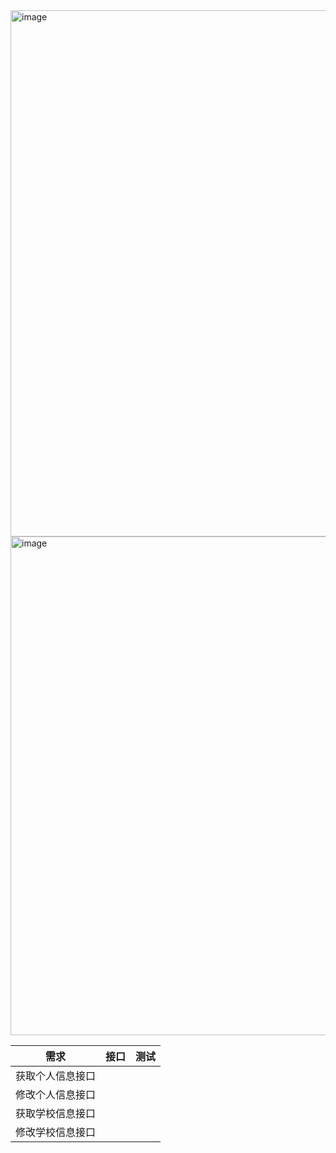 <img width="842" alt="image" src="https://user-images.githubusercontent.com/8150260/174460258-079592a7-7e1a-4f26-bb08-b39fd3fd69fc.png">
<img width="798" alt="image" src="https://user-images.githubusercontent.com/8150260/174460295-ec1e2a25-6fee-4625-adff-1f4f38f02c82.png">


| 需求             | 接口 | 测试 |
| ---------------- | ---- | ---- |
| 获取个人信息接口 |      |      |
| 修改个人信息接口 |      |      |
| 获取学校信息接口 |      |      |
| 修改学校信息接口 |      |      |

